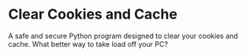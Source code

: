 # Clear Cookies and Cache

A safe and secure Python program designed to clear your cookies and cache. What better way to take load off your PC?
